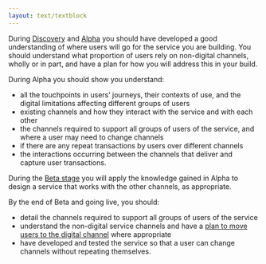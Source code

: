 ```yaml
---
layout: text/textblock
---
```

During [Discovery](/service-design-delivery-process/discovery-stage/) and [Alpha](/service-design-delivery-process/alpha-stage/) you should have developed a good understanding of where users will go for the service you are building. You should understand what proportion of users rely on non-digital channels, wholly or in part, and have a plan for how you will address this in your build.

During Alpha you should show you understand:

- all the touchpoints in users’ journeys, their contexts of use, and the digital limitations affecting different groups of users
- existing channels and how they interact with the service and with each other
- the channels required to support all groups of users of the service, and where a user may need to change channels
- if there are any repeat transactions by users over different channels
- the interactions occurring between the channels that deliver and capture user transactions.

During the [Beta stage](/service-design-delivery-process/beta-stage/) you will apply the knowledge gained in Alpha to design a service that works with the other channels, as appropriate.

By the end of Beta and going live, you should:

- detail the channels required to support all groups of users of the service
- understand the non-digital service channels and have a [plan to move users to the digital channel](/standard/13-encourage-use-of-the-digital-service) where appropriate
- have developed and tested the service so that a user can change channels without repeating themselves.

